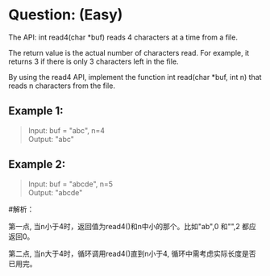 # Question: (Easy)

The API: int read4(char \*buf) reads 4 characters at a time from a file.

The return value is the actual number of characters read. For example, it returns 3 if there is only 3 characters left in the file.

By using the read4 API, implement the function int read(char \*buf, int n) that reads n characters from the file.

## Example 1:

>Input: buf = "abc", n=4 <br>
>Output: "abc"
>

## Example 2:
>Input: buf = "abcde", n=5 <br>
>Output: "abcde"

#解析：

第一点, 当n小于4时，返回值为read4()和n中小的那个。比如"ab",0 和"",2 都应返回0。

第二点, 当n大于4时，循环调用read4()直到n小于4, 循环中需考虑实际长度是否已用完。